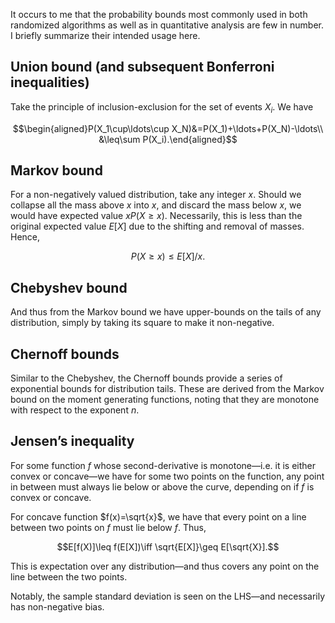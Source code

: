 It occurs to me that the probability bounds most commonly used in both randomized algorithms as well as in quantitative analysis are few in number. I briefly summarize their intended usage here.

## Union bound (and subsequent Bonferroni inequalities)

Take the principle of inclusion-exclusion for the set of events $X_i$. We have

$$\begin{aligned}P(X_1\cup\ldots\cup X_N)&=P(X_1)+\ldots+P(X_N)-\ldots\\
&\leq\sum P(X_i).\end{aligned}$$

## Markov bound

For a non-negatively valued distribution, take any integer $x$. Should we collapse all the mass above $x$ into $x$, and discard the mass below $x$, we would have expected value $xP(X\geq x)$. Necessarily, this is less than the original expected value $E[X]$ due to the shifting and removal of masses. Hence,

$$P(X\geq x)\leq E[X]/x.$$

## Chebyshev bound

And thus from the Markov bound we have upper-bounds on the tails of any distribution, simply by taking its square to make it non-negative.

## Chernoff bounds

Similar to the Chebyshev, the Chernoff bounds provide a series of exponential bounds for distribution tails. These are derived from the Markov bound on the moment generating functions, noting that they are monotone with respect to the exponent $n$.

## Jensen’s inequality

For some function $f$ whose second-derivative is monotone—i.e. it is either convex or concave—we have for some two points on the function, any point in between must always lie below or above the curve, depending on if $f$ is convex or concave.

For concave function $f(x)=\sqrt{x}$, we have that every point on a line between two points on $f$ must lie below $f$. Thus,

$$E[f(X)]\leq f(E[X])\iff \sqrt{E[X]}\geq E[\sqrt{X}].$$

This is expectation over any distribution—and thus covers any point on the line between the two points.

Notably, the sample standard deviation is seen on the LHS—and necessarily has non-negative bias.
